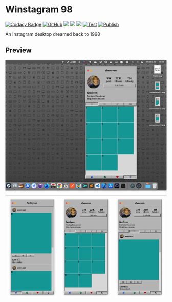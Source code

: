 # Winstagram 98

[![Codacy Badge](https://api.codacy.com/project/badge/Grade/0f479f809f624ee7a750824c50824d72)](https://app.codacy.com/gh/shensven/winstagram_98?utm_source=github.com&utm_medium=referral&utm_content=shensven/winstagram_98&utm_campaign=Badge_Grade_Settings)
[![GitHub](https://img.shields.io/github/license/shensven/winstagram_98)](./LICENSE)
[![](https://img.shields.io/github/package-json/dependency-version/shensven/winstagram_98/dev/electron)](./package.json)
[![](https://img.shields.io/github/package-json/dependency-version/shensven/winstagram_98/react)](./package.json)
[![](https://img.shields.io/github/package-json/dependency-version/shensven/winstagram_98/react-router-dom)](./package.json)
[![Test](https://github.com/shensven/winstagram_98/actions/workflows/test.yml/badge.svg?branch=dev)](https://github.com/shensven/winstagram_98/actions/workflows/test.yml)
[![Publish](https://github.com/shensven/winstagram_98/actions/workflows/publish.yml/badge.svg?branch=main)](https://github.com/shensven/winstagram_98/actions/workflows/publish.yml)

An Instagram desktop dreamed back to 1998

## Preview

![Screenshot 1](assets/screenshot/screenshot-0.png)

| ![Screenshot 1](assets/screenshot/screenshot-1.png) | ![Screenshot 1](assets/screenshot/screenshot-2.png) | ![Screenshot 1](assets/screenshot/screenshot-3.png) |
| :-------------------------------------------------: | :-------------------------------------------------: | :-------------------------------------------------: |
